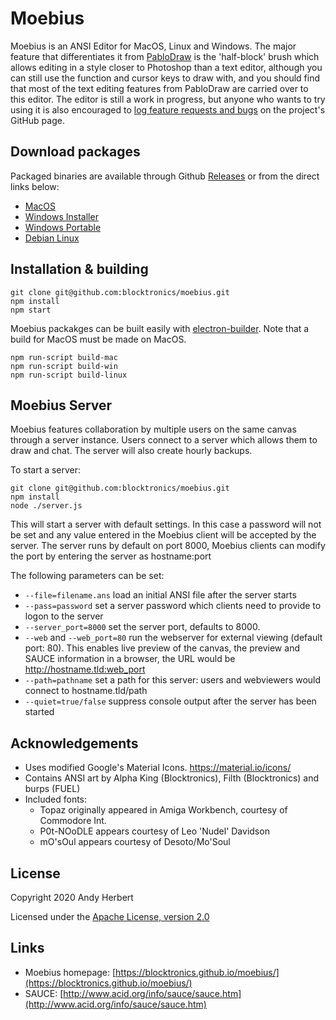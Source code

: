 
# Moebius

Moebius is an ANSI Editor for MacOS, Linux and Windows. The major feature that differentiates it from [PabloDraw](https://github.com/blocktronics/pablodraw) is the 'half-block' brush which allows editing in a style closer to Photoshop than a text editor, although you can still use the function and cursor keys to draw with, and you should find that most of the text editing features from PabloDraw are carried over to this editor. The editor is still a work in progress, but anyone who wants to try using it is also encouraged to [log feature requests and bugs](https://github.com/blocktronics/moebius/issues) on the project's GitHub page.

## Download packages
Packaged binaries are available through Github [Releases](https://github.com/blocktronics/moebius/releases) or from the direct links below:

* [MacOS](https://github.com/blocktronics/moebius/releases/latest/download/Moebius.dmg)
* [Windows Installer](https://github.com/blocktronics/moebius/releases/latest/download/Moebius.Setup.exe)
* [Windows Portable](https://github.com/blocktronics/moebius/releases/latest/download/Moebius.exe)
* [Debian Linux](https://github.com/blocktronics/moebius/releases/latest/download/Moebius.deb)

## Installation & building
```
git clone git@github.com:blocktronics/moebius.git
npm install
npm start
```

Moebius packakges can be built easily with [electron-builder](https://github.com/electron-userland/electron-builder). Note that a build for MacOS must be made on MacOS.

```
npm run-script build-mac
npm run-script build-win
npm run-script build-linux
```

## Moebius Server
Moebius features collaboration by multiple users on the same canvas through a server instance. Users connect to a server which allows them to draw and chat. The server will also create hourly backups.

To start a server:
```
git clone git@github.com:blocktronics/moebius.git
npm install
node ./server.js
```

This will start a server with default settings. In this case a password will not be set and any value entered in the Moebius client will be accepted by the server. The server runs by default on port 8000, Moebius clients can modify the port by entering the server as hostname:port 

The following parameters can be set:

* `--file=filename.ans` load an initial ANSI file after the server starts
* `--pass=password` set a server password which clients need to provide to logon to the server
* `--server_port=8000` set the server port, defaults to 8000. 
* `--web` and `--web_port=80` run the webserver for external viewing (default port: 80). This enables live preview of the canvas, the preview and SAUCE information in a browser, the URL would be http://hostname.tld:web_port
* `--path=pathname` set a path for this server: users and webviewers would connect to hostname.tld/path
* `--quiet=true/false` suppress console output after the server has been started

## Acknowledgements
* Uses modified Google's Material Icons. https://material.io/icons/
* Contains ANSI art by Alpha King (Blocktronics), Filth (Blocktronics) and burps (FUEL)
* Included fonts:
  * Topaz originally appeared in Amiga Workbench, courtesy of Commodore Int.
  * P0t-NOoDLE appears courtesy of Leo 'Nudel' Davidson
  * mO'sOul appears courtesy of Desoto/Mo'Soul

## License
Copyright 2020 Andy Herbert

Licensed under the [Apache License, version 2.0](https://github.com/blocktronics/moebius/blob/master/LICENSE.txt)

## Links
* Moebius homepage: [https://blocktronics.github.io/moebius/](https://blocktronics.github.io/moebius/)
* SAUCE: [http://www.acid.org/info/sauce/sauce.htm](http://www.acid.org/info/sauce/sauce.htm)
